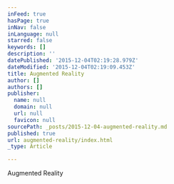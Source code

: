 ```yaml
---
inFeed: true
hasPage: true
inNav: false
inLanguage: null
starred: false
keywords: []
description: ''
datePublished: '2015-12-04T02:19:28.979Z'
dateModified: '2015-12-04T02:19:09.453Z'
title: Augmented Reality
author: []
authors: []
publisher:
  name: null
  domain: null
  url: null
  favicon: null
sourcePath: _posts/2015-12-04-augmented-reality.md
published: true
url: augmented-reality/index.html
_type: Article

---
```

Augmented Reality